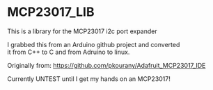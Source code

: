 # MCP23017_LIB
 This is a library for the MCP23017 i2c port expander  

 I grabbed this from an Arduino github project and converted  
 it from C++ to C and from Adruino to linux.  

 Originally from: https://github.com/pkourany/Adafruit_MCP23017_IDE  

 Currently UNTEST until I get my hands on an MCP23017!   

